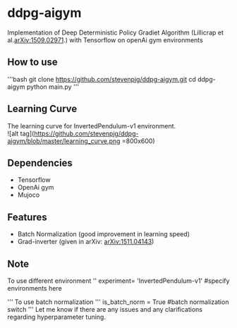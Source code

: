 # ddpg-aigym
Implementation of Deep Deterministic Policy Gradiet Algorithm (Lillicrap et al.[arXiv:1509.02971](http://arxiv.org/abs/1509.02971).) with Tensorflow on openAi gym environments

## How to use
'''bash
git clone https://github.com/stevenpjg/ddpg-aigym.git
cd ddpg-aigym
python main.py
'''

## Learning Curve
The learning curve for InvertedPendulum-v1 environment.  
![alt tag](https://github.com/stevenpjg/ddpg-aigym/blob/master/learning_curve.png =800x600)

## Dependencies
- Tensorflow
- OpenAi gym
- Mujoco

## Features
- Batch Normalization (good improvement in learning speed)
- Grad-inverter (given in arXiv: [arXiv:1511.04143](http://arxiv.org/abs/1511.04143))

## Note
To use different environment
''
experiment= 'InvertedPendulum-v1' #specify environments here

'''
To use batch normalization
'''
is_batch_norm = True #batch normalization switch
'''
Let me know if there are any issues and any clarifications regarding hyperparameter tuning.








